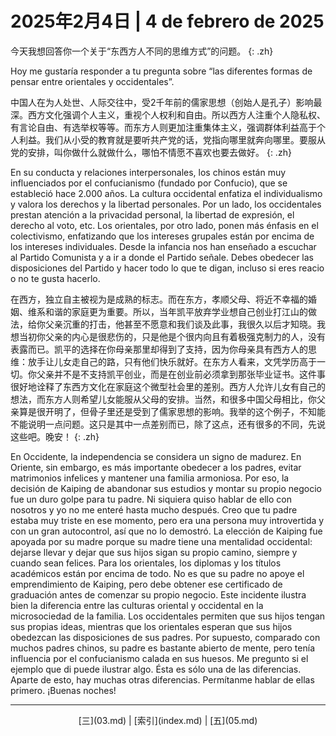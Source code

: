 # 2025年2月4日 | 4 de febrero de 2025

今天我想回答你一个关于“东西方人不同的思维方式”的问题。
{: .zh}

Hoy me gustaría responder a tu pregunta sobre “las diferentes formas de pensar entre orientales y occidentales”.

中国人在为人处世、人际交往中，受2千年前的儒家思想（创始人是孔子）影响最深。西方文化强调个人主义，重视个人权利和自由。所以西方人注重个人隐私权、有言论自由、有选举权等等。而东方人则更加注重集体主义，强调群体利益高于个人利益。我们从小受的教育就是要听共产党的话，党指向哪里就奔向哪里。要服从党的安排，叫你做什么就做什么，哪怕不情愿不喜欢也要去做好。
{: .zh}

En su conducta y relaciones interpersonales, los chinos están muy influenciados por el confucianismo (fundado por Confucio), que se estableció hace 2.000 años. La cultura occidental enfatiza el individualismo y valora los derechos y la libertad personales. Por un lado, los occidentales prestan atención a la privacidad personal, la libertad de expresión, el derecho al voto, etc. Los orientales, por otro lado, ponen más énfasis en el colectivismo, enfatizando que los intereses grupales están por encima de los intereses individuales. Desde la infancia nos han enseñado a escuchar al Partido Comunista y a ir a donde el Partido señale. Debes obedecer las disposiciones del Partido y hacer todo lo que te digan, incluso si eres reacio o no te gusta hacerlo.

在西方，独立自主被视为是成熟的标志。而在东方，孝顺父母、将近不幸福的婚姻、维系和谐的家庭更为重要。所以，当年凯平放弃学业想自己创业打江山的做法，给你父亲沉重的打击，他甚至不愿意和我们谈及此事，我很久以后才知晓。我想当初你父亲的内心是很悲伤的，只是他是个很内向且有着极强克制力的人，没有表露而已。凯平的选择在你母亲那里却得到了支持，因为你母亲具有西方人的思维：放手让儿女走自己的路，只有他们快乐就好。在东方人看来，文凭学历高于一切。你父亲并不是不支持凯平创业，而是在创业前必须拿到那张毕业证书。这件事很好地诠释了东西方文化在家庭这个微型社会里的差别。西方人允许儿女有自己的想法，而东方人则希望儿女能服从父母的安排。当然，和很多中国父母相比，你父亲算是很开明了，但骨子里还是受到了儒家思想的影响。我举的这个例子，不知能不能说明一点问题。这只是其中一点差别而已，除了这点，还有很多的不同，先说这些吧。晚安！
{: .zh}

En Occidente, la independencia se considera un signo de madurez. En Oriente, sin embargo, es más importante obedecer a los padres, evitar matrimonios infelices y mantener una familia armoniosa. Por eso, la decisión de Kaiping de abandonar sus estudios y montar su propio negocio fue un duro golpe para tu padre. Ni siquiera quiso hablar de ello con nosotros y yo no me enteré hasta mucho después. Creo que tu padre estaba muy triste en ese momento, pero era una persona muy introvertida y con un gran autocontrol, así que no lo demostró. La elección de Kaiping fue apoyada por su madre porque su madre tiene una mentalidad occidental: dejarse llevar y dejar que sus hijos sigan su propio camino, siempre y cuando sean felices. Para los orientales, los diplomas y los títulos académicos están por encima de todo. No es que su padre no apoye el emprendimiento de Kaiping, pero debe obtener ese certificado de graduación antes de comenzar su propio negocio. Este incidente ilustra bien la diferencia entre las culturas oriental y occidental en la microsociedad de la familia. Los occidentales permiten que sus hijos tengan sus propias ideas, mientras que los orientales esperan que sus hijos obedezcan las disposiciones de sus padres. Por supuesto, comparado con muchos padres chinos, su padre es bastante abierto de mente, pero tenía influencia por el confucianismo calada en sus huesos. Me pregunto si el ejemplo que di puede ilustrar algo. Ésta es sólo una de las diferencias. Aparte de esto, hay muchas otras diferencias. Permítanme hablar de ellas primero. ¡Buenas noches!

<hr />

<center>
[三](03.md) | [索引](index.md) | [五](05.md)
</center>
